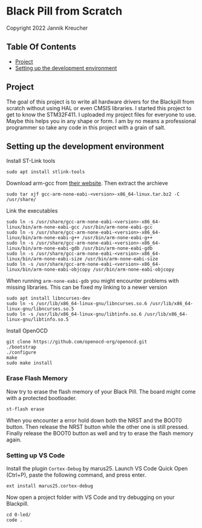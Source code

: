 # Black Pill from Scratch

Copyright 2022 Jannik Kreucher


## Table Of Contents
  - [Project](#project)
  - [Setting up the development environment](#setting-up-the-development-environment)

## Project
The goal of this project is to write all hardware drivers for the Blackpill from scratch without using HAL or even CMSIS libraries. I started this project to get to know the STM32F411. I uploaded my project files for everyone to use. Maybe this helps you in any shape or form. I am by no means a professional programmer so take any code in this project with a grain of salt.


## Setting up the development environment

Install ST-Link tools
```
sudo apt install stlink-tools
```

Download arm-gcc from [their website](https://developer.arm.com/tools-and-software/open-source-software/developer-tools/gnu-toolchain/gnu-rm/downloads). Then extract the archieve
```
sudo tar xjf gcc-arm-none-eabi-<version>-x86_64-linux.tar.bz2 -C /usr/share/
```

Link the executables
```
sudo ln -s /usr/share/gcc-arm-none-eabi-<version>-x86_64-linux/bin/arm-none-eabi-gcc /usr/bin/arm-none-eabi-gcc
sudo ln -s /usr/share/gcc-arm-none-eabi-<version>-x86_64-linux/bin/arm-none-eabi-g++ /usr/bin/arm-none-eabi-g++
sudo ln -s /usr/share/gcc-arm-none-eabi-<version>-x86_64-linux/bin/arm-none-eabi-gdb /usr/bin/arm-none-eabi-gdb
sudo ln -s /usr/share/gcc-arm-none-eabi-<version>-x86_64-linux/bin/arm-none-eabi-size /usr/bin/arm-none-eabi-size
sudo ln -s /usr/share/gcc-arm-none-eabi-<version>-x86_64-linux/bin/arm-none-eabi-objcopy /usr/bin/arm-none-eabi-objcopy
```

When running `arm-none-eabi-gdb` you might encounter problems with missing libraries. This can be fixed my linking to a newer version
```
sudo apt install libncurses-dev
sudo ln -s /usr/lib/x86_64-linux-gnu/libncurses.so.6 /usr/lib/x86_64-linux-gnu/libncurses.so.5
sudo ln -s /usr/lib/x86_64-linux-gnu/libtinfo.so.6 /usr/lib/x86_64-linux-gnu/libtinfo.so.5
```

Install OpenOCD
```
git clone https://github.com/openocd-org/openocd.git
./bootstrap
./configure
make
sudo make install
```

### Erase Flash Memory
Now try to erase the flash memory of your Black Pill. The board might come with a protected bootloader.
```
st-flash erase
```
When you encounter a error hold down both the NRST and the BOOT0 button. Then release the NRST button while the other one is still pressed. Finally release the BOOT0 button as well and try to erase the flash memory again.

### Setting up VS Code
Install the plugin `Cortex-Debug` by marus25. Launch VS Code Quick Open (Ctrl+P), paste the following command, and press enter.
```
ext install marus25.cortex-debug
```

Now open a project folder with VS Code and try debugging on your Blackpill.
```
cd 0-led/
code .
```

